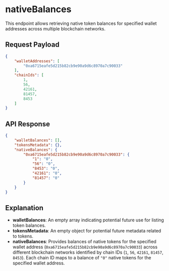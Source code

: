 # nativeBalances

This endpoint allows retrieving native token balances for specified wallet addresses across multiple blockchain networks.

## Request Payload
```json
{
    "walletAddresses": [
        "0xa6715eafe5d215b82cb9e90a9d6c8970a7c90033"
    ],
    "chainIds": [
        1,
        56,
        42161,
        81457,
        8453
    ]
}
```

## API Response
```json
{
    "walletBalances": [],
    "tokensMetadata": {},
    "nativeBalances": {
        "0xa6715eafe5d215b82cb9e90a9d6c8970a7c90033": {
            "1": "0",
            "56": "0",
            "8453": "0",
            "42161": "0",
            "81457": "0"
        }
    }
}
```

## Explanation
- **walletBalances**: An empty array indicating potential future use for listing token balances.
- **tokensMetadata**: An empty object for potential future metadata related to tokens.
- **nativeBalances**: Provides balances of native tokens for the specified wallet address (`0xa6715eafe5d215b82cb9e90a9d6c8970a7c90033`) across different blockchain networks identified by chain IDs (`1`, `56`, `42161`, `81457`, `8453`). Each chain ID maps to a balance of `"0"` native tokens for the specified wallet address.